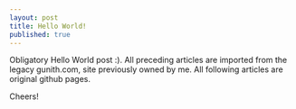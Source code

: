 ```yaml
---
layout: post
title: Hello World!
published: true
---
```

Obligatory Hello World post :). All preceding articles are imported from the legacy gunith.com, site previously owned by me. All following articles are original github pages. 

Cheers!
